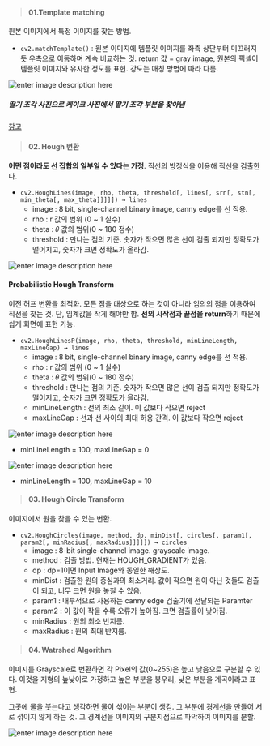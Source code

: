 > #### 01.Template matching
원본 이미지에서 특정 이미지를 찾는 방법.

- `cv2.matchTemplate()` : 원본 이미지에 템플릿 이미지를 좌측 상단부터 미끄러지듯 우측으로 이동하며 계속 비교하는 것.
return 값 = gray image, 원본의 픽셀이 템플릿 이미지와 유사한 정도를 표현. 강도는 매칭 방법에 따라 다름.

![enter image description here](https://user-images.githubusercontent.com/34594339/86072644-f7122180-babc-11ea-95ba-55be5ce5ae8c.png)

##### 딸기 조각 사진으로 케이크 사진에서 딸기 조각 부분을 찾아냄

[참고](https://076923.github.io/posts/Python-opencv-37/)

> #### 02. Hough 변환
**어떤 점이라도 선 집합의 일부일 수 있다는 가정**. 직선의 방정식을 이용해 직선을 검출한다.

- `cv2.HoughLines(image, rho, theta, threshold[, lines[, srn[, stn[, min_theta[, max_theta]]]]]) → lines`
	- image : 8 bit, single-channel binary image, canny edge를 선 적용.
	- rho : r 값의 범위 (0 ~ 1 실수)
	- theta : 𝜃 값의 범위(0 ~ 180 정수)
	- threshold : 만나는 점의 기준. 숫자가 작으면 많은 선이 검출 되지만 정확도가 떨어지고, 숫자가 크면 정확도가 올라감.

![enter image description here](https://opencv-python.readthedocs.io/en/latest/_images/result0112.jpg)

#### Probabilistic Hough Transform
이전 허프 변환을 최적화. 모든 점을 대상으로 하는 것이 아니라 임의의 점을 이용하여 직선을 찾는 것.
단, 임계값을 작게 해야만 함. **선의 시작점과 끝점을 return**하기 때문에 쉽게 화면에 표현 가능.

- `cv2.HoughLinesP(image, rho, theta, threshold, minLineLength, maxLineGap) → lines`
	- image : 8 bit, single-channel binary image, canny edge를 선 적용.
	- rho : r 값의 범위 (0 ~ 1 실수)
	- theta : 𝜃 값의 범위(0 ~ 180 정수)
	- threshold : 만나는 점의 기준. 숫자가 작으면 많은 선이 검출 되지만 정확도가 떨어지고, 숫자가 크면 정확도가 올라감.
	- minLineLength : 선의 최소 길이. 이 값보다 작으면 reject
	- maxLineGap : 선과 선 사이의 최대 허용 간격. 이 값보다 작으면 reject

![enter image description here](https://user-images.githubusercontent.com/34594339/86072730-38a2cc80-babd-11ea-9bc9-6e5e627782b0.png)

* minLineLength = 100, maxLineGap = 0

![enter image description here](https://user-images.githubusercontent.com/34594339/86072804-6a1b9800-babd-11ea-9f52-7e8d59df1ba3.png)

* minLineLength = 100, maxLineGap = 10

> #### 03. Hough Circle Transform
이미지에서 원을 찾을 수 있는 변환. 

- `cv2.HoughCircles(image, method, dp, minDist[, circles[, param1[, param2[, minRadius[, maxRadius]]]]]) → circles`
	-	image : 8-bit single-channel image. grayscale image.
	-   method  : 검출 방법. 현재는 HOUGH_GRADIENT가 있음.
	-   dp : dp=1이면 Input Image와 동일한 해상도.
	-  minDist  : 검출한 원의 중심과의 최소거리. 값이 작으면 원이 아닌 것들도 검출이 되고, 너무 크면 원을 놓칠 수 있음.
	-   param1 : 내부적으로 사용하는 canny edge 검출기에 전달되는 Paramter
	-   param2 : 이 값이 작을 수록 오류가 높아짐. 크면 검출률이 낮아짐.
	-   minRadius : 원의 최소 반지름.
	-   maxRadius : 원의 최대 반지름.

> #### 04. Watrshed Algorithm
이미지를 Grayscale로 변환하면 각 Pixel의 값(0~255)은 높고 낮음으로 구분할 수 있다. 이것을 지형의 높낮이로 가정하고 높은 부분을 봉우리, 낮은 부분을 계곡이라고 표현.

그곳에 물을 붓는다고 생각하면 물이 섞이는 부분이 생김. 그 부분에 경계선을 만들어 서로 섞이지 않게 하는 것. 그 경계선을 이미지의 구분지점으로 파악하여 이미지를 분할.

![enter image description here](https://opencv-python.readthedocs.io/en/latest/_images/result0114.jpg)